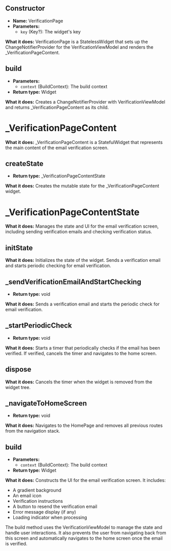 
## **Constructor**
- **Name:** VerificationPage
- **Parameters:**
  - `key` (Key?): The widget's key

**What it does:**
VerificationPage is a StatelessWidget that sets up the ChangeNotifierProvider for the VerificationViewModel and renders the _VerificationPageContent.

## **build**
- **Parameters:**
  - `context` (BuildContext): The build context
- **Return type:** Widget

**What it does:**
Creates a ChangeNotifierProvider with VerificationViewModel and returns _VerificationPageContent as its child.

# **_VerificationPageContent**

**What it does:**
_VerificationPageContent is a StatefulWidget that represents the main content of the email verification screen.

## **createState**
- **Return type:** _VerificationPageContentState

**What it does:**
Creates the mutable state for the _VerificationPageContent widget.

# **_VerificationPageContentState**

**What it does:**
Manages the state and UI for the email verification screen, including sending verification emails and checking verification status.

## **initState**
**What it does:**
Initializes the state of the widget. Sends a verification email and starts periodic checking for email verification.

## **_sendVerificationEmailAndStartChecking**
- **Return type:** void

**What it does:**
Sends a verification email and starts the periodic check for email verification.

## **_startPeriodicCheck**
- **Return type:** void

**What it does:**
Starts a timer that periodically checks if the email has been verified. If verified, cancels the timer and navigates to the home screen.

## **dispose**
**What it does:**
Cancels the timer when the widget is removed from the widget tree.

## **_navigateToHomeScreen**
- **Return type:** void

**What it does:**
Navigates to the HomePage and removes all previous routes from the navigation stack.

## **build**
- **Parameters:**
  - `context` (BuildContext): The build context
- **Return type:** Widget

**What it does:**
Constructs the UI for the email verification screen. It includes:
- A gradient background
- An email icon
- Verification instructions
- A button to resend the verification email
- Error message display (if any)
- Loading indicator when processing

The build method uses the VerificationViewModel to manage the state and handle user interactions. It also prevents the user from navigating back from this screen and automatically navigates to the home screen once the email is verified.